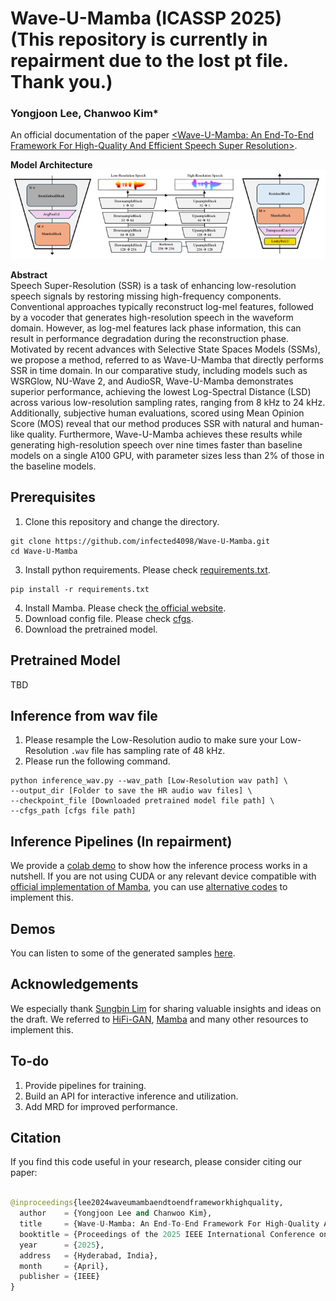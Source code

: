 # Wave-U-Mamba (ICASSP 2025)  (This repository is currently in repairment due to the lost pt file. Thank you.)

### Yongjoon Lee, Chanwoo Kim*


An official documentation of the paper [&lt;Wave-U-Mamba:  An End-To-End Framework For High-Quality And Efficient Speech Super  Resolution>](https://arxiv.org/abs/2409.09337v1).

**Model Architecture**<br>
![The architecture of DownsampleBlock (Left), Wave-U-Mamba Generator (Middle), and UpsampleBlock (Right)](./Modelarc.png)


**Abstract**<br>
Speech Super-Resolution (SSR) is a task of enhancing low-resolution speech signals by restoring missing high-frequency components. Conventional approaches typically reconstruct log-mel features, followed by a vocoder that generates high-resolution speech in the waveform domain. However, as log-mel features lack phase information, this can result in performance degradation during the reconstruction phase. Motivated by recent advances with Selective State Spaces Models (SSMs), we propose a method, referred to as Wave-U-Mamba that directly performs SSR in time domain. In our comparative study, including models such as WSRGlow, NU-Wave 2, and AudioSR, Wave-U-Mamba demonstrates superior performance, achieving the lowest Log-Spectral Distance (LSD) across various low-resolution sampling rates, ranging from 8 kHz to 24 kHz. Additionally, subjective human evaluations, scored using Mean Opinion Score (MOS) reveal that our method produces SSR with natural and human-like quality. Furthermore, Wave-U-Mamba achieves these results while generating high-resolution speech over nine times faster than baseline models on a single A100 GPU, with parameter sizes less than 2% of those in the baseline models.

## Prerequisites
1. Clone this repository and change the directory.
```
git clone https://github.com/infected4098/Wave-U-Mamba.git
cd Wave-U-Mamba
```
3. Install python requirements. Please check [requirements.txt](requirements.txt).
```
pip install -r requirements.txt
```
4. Install Mamba. Please check [the official website](https://github.com/state-spaces/mamba).
5. Download config file. Please check [cfgs](cfgs.json).
6. Download the pretrained model. 


## Pretrained Model

TBD

## Inference from wav file


1. Please resample the Low-Resolution audio to make sure your Low-Resolution `.wav` file has sampling rate of 48 kHz.
2. Please run the following command.

```
python inference_wav.py --wav_path [Low-Resolution wav path] \
--output_dir [Folder to save the HR audio wav files] \
--checkpoint_file [Downloaded pretrained model file path] \
--cfgs_path [cfgs file path]
```

## Inference Pipelines (In repairment)

We provide a [colab demo]() to show how the inference process works in a nutshell.
If you are not using CUDA or any relevant device compatible with [official implementation of Mamba](https://github.com/state-spaces/mamba), you can use [alternative codes](https://github.com/alxndrTL/mamba.py) to implement this. 

## Demos

You can listen to some of the generated samples [here](https://infected4098.github.io/waveumambademo/).

## Acknowledgements
We especially thank [Sungbin Lim](https://www.sungbin-lim.net/) for sharing valuable insights and ideas on the draft. We referred to [HiFi-GAN](https://github.com/jik876/hifi-gan), [Mamba](https://github.com/state-spaces/mamba) and many other resources to implement this. 

## To-do

1. Provide pipelines for training.
2. Build an API for interactive inference and utilization.
3. Add MRD for improved performance.

## Citation

If you find this code useful in your research, please consider citing our paper:

```python

@inproceedings{lee2024waveumambaendtoendframeworkhighquality,
  author    = {Yongjoon Lee and Chanwoo Kim},
  title     = {Wave-U-Mamba: An End-To-End Framework For High-Quality And Efficient Speech Super Resolution},
  booktitle = {Proceedings of the 2025 IEEE International Conference on Acoustics, Speech, and Signal Processing (ICASSP)},
  year      = {2025},
  address   = {Hyderabad, India},
  month     = {April},
  publisher = {IEEE}
}
```

